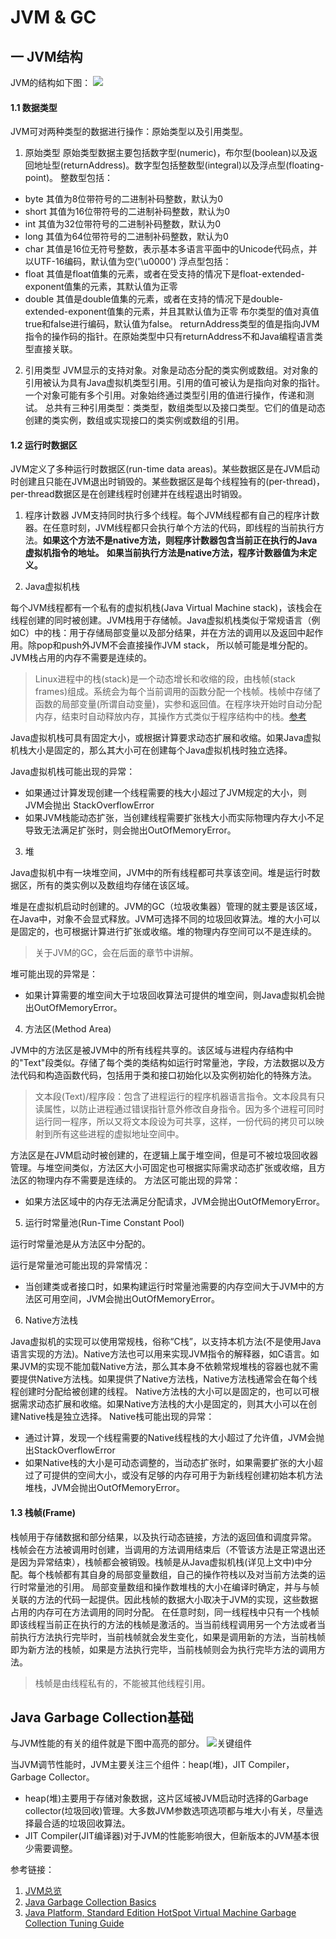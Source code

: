 # JVM & GC

## 一 JVM结构

JVM的结构如下图：
![](./img/hotspot_jvm_architecture.PNG)

#### 1.1 数据类型

JVM可对两种类型的数据进行操作：原始类型以及引用类型。

1. 原始类型
原始类型数据主要包括数字型(numeric)，布尔型(boolean)以及返回地址型(returnAddress)。数字型包括整数型(integral)以及浮点型(floating-point)。
整数型包括：
- byte 其值为8位带符号的二进制补码整数，默认为0
- short 其值为16位带符号的二进制补码整数，默认为0
- int 其值为32位带符号的二进制补码整数，默认为0
- long 其值为64位带符号的二进制补码整数，默认为0
- char 其值是16位无符号整数，表示基本多语言平面中的Unicode代码点，并以UTF-16编码，默认值为空('\u0000')
浮点型包括：
- float 其值是float值集的元素，或者在受支持的情况下是float-extended-exponent值集的元素，其默认值为正零
- double 其值是double值集的元素，或者在支持的情况下是double-extended-exponent值集的元素，并且其默认值为正零
布尔类型的值对真值true和false进行编码，默认值为false。
returnAddress类型的值是指向JVM指令的操作码的指针。在原始类型中只有returnAddress不和Java编程语言类型直接关联。

2. 引用类型
JVM显示的支持对象。对象是动态分配的类实例或数组。对对象的引用被认为具有Java虚拟机类型引用。引用的值可被认为是指向对象的指针。一个对象可能有多个引用。对象始终通过类型引用的值进行操作，传递和测试。
总共有三种引用类型：类类型，数组类型以及接口类型。它们的值是动态创建的类实例，数组或实现接口的类实例或数组的引用。

#### 1.2 运行时数据区
JVM定义了多种运行时数据区(run-time data areas)。某些数据区是在JVM启动时创建且只能在JVM退出时销毁的。某些数据区是每个线程独有的(per-thread)，per-thread数据区是在创建线程时创建并在线程退出时销毁。

1. 程序计数器
JVM支持同时执行多个线程。每个JVM线程都有自己的程序计数器。在任意时刻，JVM线程都只会执行单个方法的代码，即线程的当前执行方法。**如果这个方法不是native方法，则程序计数器包含当前正在执行的Java虚拟机指令的地址。**
**如果当前执行方法是native方法，程序计数器值为未定义。**

2. Java虚拟机栈

每个JVM线程都有一个私有的虚拟机栈(Java Virtual Machine stack)，该栈会在线程创建的同时被创建。JVM栈用于存储帧。Java虚拟机栈类似于常规语言（例如C）中的栈：用于存储局部变量以及部分结果，并在方法的调用以及返回中起作用。除pop和push外JVM不会直接操作JVM stack，
所以帧可能是堆分配的。JVM栈占用的内存不需要是连续的。
> Linux进程中的栈(stack)是一个动态增长和收缩的段，由栈帧(stack frames)组成。系统会为每个当前调用的函数分配一个栈帧。栈帧中存储了函数的局部变量(所谓自动变量)，实参和返回值。在程序块开始时自动分配内存，结束时自动释放内存，其操作方式类似于程序结构中的栈。[参考](https://github.com/junyu1991/notes/blob/master/linux/progress-memory.md)

Java虚拟机栈可具有固定大小，或根据计算要求动态扩展和收缩。如果Java虚拟机栈大小是固定的，那么其大小可在创建每个Java虚拟机栈时独立选择。

Java虚拟机栈可能出现的异常：
- 如果通过计算发现创建一个线程需要的栈大小超过了JVM规定的大小，则JVM会抛出 StackOverflowError
- 如果JVM栈能动态扩张，当创建线程需要扩张栈大小而实际物理内存大小不足导致无法满足扩张时，则会抛出OutOfMemoryError。

3. 堆

Java虚拟机中有一块堆空间，JVM中的所有线程都可共享该空间。堆是运行时数据区，所有的类实例以及数组均存储在该区域。

堆是在虚拟机启动时创建的。JVM的GC（垃圾收集器）管理的就主要是该区域，在Java中，对象不会显式释放。JVM可选择不同的垃圾回收算法。堆的大小可以是固定的，也可根据计算进行扩张或收缩。堆的物理内存空间可以不是连续的。

> 关于JVM的GC，会在后面的章节中讲解。

堆可能出现的异常是：
- 如果计算需要的堆空间大于垃圾回收算法可提供的堆空间，则Java虚拟机会抛出OutOfMemoryError。

4. 方法区(Method Area)

JVM中的方法区是被JVM中的所有线程共享的。该区域与进程内存结构中的"Text"段类似。存储了每个类的类结构如运行时常量池，字段，方法数据以及方法代码和构造函数代码，包括用于类和接口初始化以及实例初始化的特殊方法。

> 文本段(Text)/程序段：包含了进程运行的程序机器语言指令。文本段具有只读属性，以防止进程通过错误指针意外修改自身指令。因为多个进程可同时运行同一程序，所以又将文本段设为可共享，这样，一份代码的拷贝可以映射到所有这些进程的虚拟地址空间中。

方法区是在JVM启动时被创建的，在逻辑上属于堆空间，但是可不被垃圾回收器管理。与堆空间类似，方法区大小可固定也可根据实际需求动态扩张或收缩，且方法区的物理内存不需要是连续的。
方法区可能出现的异常：
- 如果方法区域中的内存无法满足分配请求，JVM会抛出OutOfMemoryError。

5. 运行时常量池(Run-Time Constant Pool)

运行时常量池是从方法区中分配的。

运行是常量池可能出现的异常情况：
- 当创建类或者接口时，如果构建运行时常量池需要的内存空间大于JVM中的方法区可用空间，JVM会抛出OutOfMemoryError。

6. Native方法栈

Java虚拟机的实现可以使用常规栈，俗称“C栈”，以支持本机方法(不是使用Java语言实现的方法)。Native方法也可以用来实现JVM指令的解释器，如C语言。如果JVM的实现不能加载Native方法，那么其本身不依赖常规堆栈的容器也就不需要提供Native方法栈。如果提供了Native方法栈，Native方法栈通常会在每个线程创建时分配给被创建的线程。
Native方法栈的大小可以是固定的，也可以可根据需求动态扩展和收缩。如果Native方法栈的大小是固定的，则其大小可以在创建Native栈是独立选择。
Native栈可能出现的异常：
- 通过计算，发现一个线程需要的Native线程栈的大小超过了允许值，JVM会抛出StackOverflowError
- 如果Native栈的大小是可动态调整的，当动态扩张时，如果需要扩张的大小超过了可提供的空间大小，或没有足够的内存可用于为新线程创建初始本机方法堆栈，JVM会抛出OutOfMemoryError。

#### 1.3 栈帧(Frame)

栈帧用于存储数据和部分结果，以及执行动态链接，方法的返回值和调度异常。
栈帧会在方法被调用时创建，当调用的方法调用结束后（不管该方法是正常退出还是因为异常结束），栈帧都会被销毁。栈帧是从Java虚拟机栈(详见上文中)中分配。每个栈帧都有其自身的局部变量数组，自己的操作符栈以及对当前方法类的运行时常量池的引用。
局部变量数组和操作数堆栈的大小在编译时确定，并与与帧关联的方法的代码一起提供。因此栈帧的数据大小取决于JVM的实现，这些数据占用的内存可在方法调用的同时分配。
在任意时刻，同一线程栈中只有一个栈帧即该线程当前正在执行的方法的栈帧是激活的。当当前线程调用另一个方法或者当前执行方法执行完毕时，当前栈帧就会发生变化，如果是调用新的方法，当前栈帧即为新方法的栈帧，如果是方法执行完毕，当前栈帧则会为执行完毕方法的调用方法。
> 栈帧是由线程私有的，不能被其他线程引用。


## Java Garbage Collection基础

与JVM性能的有关的组件就是下图中高亮的部分。
![关键组件](./img/key_component.PNG)

当JVM调节性能时，JVM主要关注三个组件：heap(堆)，JIT Compiler，Garbage Collector。
- heap(堆)主要用于存储对象数据，这片区域被JVM启动时选择的Garbage collector(垃圾回收)管理。大多数JVM参数选项选项都与堆大小有关，尽量选择最合适的垃圾回收算法。
- JIT Compiler(JIT编译器)对于JVM的性能影响很大，但新版本的JVM基本很少需要调整。



参考链接：
1. [JVM总览](https://docs.oracle.com/javase/specs/jvms/se13/html/jvms-2.html)
2. [Java Garbage Collection Basics](https://www.oracle.com/webfolder/technetwork/tutorials/obe/java/gc01/index.html)
3. [Java Platform, Standard Edition HotSpot Virtual Machine Garbage Collection Tuning Guide](https://docs.oracle.com/javase/9/gctuning/introduction-garbage-collection-tuning.htm#JSGCT-GUID-326EB4CF-8C8C-4267-8355-21AB04F0D304) 